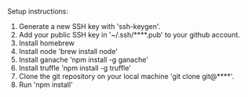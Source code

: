 Setup instructions:

1. Generate a new SSH key with 'ssh-keygen'.
2. Add your public SSH key in '~/.ssh/\*\*\*\*.pub' to your github account.
3. Install homebrew
4. Install node 'brew install node'
5. Install ganache 'npm install -g ganache'
6. Install truffle 'npm install -g truffle'
7. Clone the git repository on your local machine 'git clone git@\*\*\*\*'.
8. Run 'npm install'
